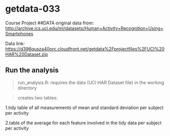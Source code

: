 # getdata-033
Course Project
##DATA
original data from:
http://archive.ics.uci.edu/ml/datasets/Human+Activity+Recognition+Using+Smartphones 

Data link:
https://d396qusza40orc.cloudfront.net/getdata%2Fprojectfiles%2FUCI%20HAR%20Dataset.zip 

## Run the analysis


>run_analysis.R: requires the data (UCI HAR Dataset file) in the working directory

>creates two tables:

1.tidy table of all measurements of mean and standard deviation per subject per activity

2.table of the average for each feature involved in the tidy data per subject per activity